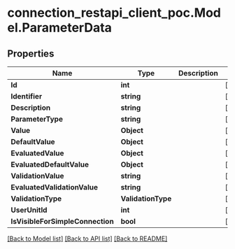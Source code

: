 # connection_restapi_client_poc.Model.ParameterData

## Properties

Name | Type | Description | Notes
------------ | ------------- | ------------- | -------------
**Id** | **int** |  | [optional] 
**Identifier** | **string** |  | [optional] 
**Description** | **string** |  | [optional] 
**ParameterType** | **string** |  | [optional] 
**Value** | **Object** |  | [optional] 
**DefaultValue** | **Object** |  | [optional] 
**EvaluatedValue** | **Object** |  | [optional] 
**EvaluatedDefaultValue** | **Object** |  | [optional] 
**ValidationValue** | **string** |  | [optional] 
**EvaluatedValidationValue** | **string** |  | [optional] 
**ValidationType** | **ValidationType** |  | [optional] 
**UserUnitId** | **int** |  | [optional] 
**IsVisibleForSimpleConnection** | **bool** |  | [optional] 

[[Back to Model list]](../README.md#documentation-for-models) [[Back to API list]](../README.md#documentation-for-api-endpoints) [[Back to README]](../README.md)

